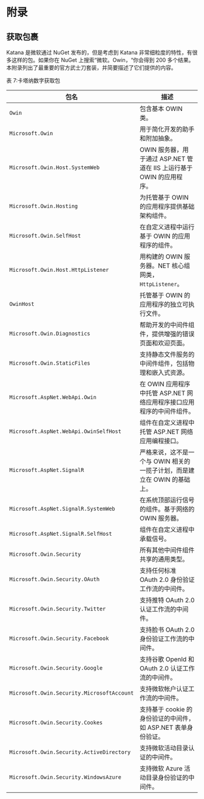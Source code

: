 # 附录

## 获取包裹

Katana 是微软通过 NuGet 发布的，但是考虑到 Katana 非常细粒度的特性，有很多这样的包。如果你在 NuGet 上搜索“微软。Owin，“你会得到 200 多个结果。本附录列出了最重要的官方武士刀套装，并简要描述了它们提供的内容。

表 7:卡塔纳数字获取包

| 包名 | 描述 |
| --- | --- |
| `Owin` | 包含基本 OWIN 类。 |
| `Microsoft.Owin` | 用于简化开发的助手和附加抽象。 |
| `Microsoft.Owin.Host.SystemWeb` | OWIN 服务器，用于通过 ASP.NET 管道在 IIS 上运行基于 OWIN 的应用程序。 |
| `Microsoft.Owin.Hosting` | 为托管基于 OWIN 的应用程序提供基础架构组件。 |
| `Microsoft.Owin.SelfHost` | 在自定义进程中运行基于 OWIN 的应用程序的组件。 |
| `Microsoft.Owin.Host.HttpListener` | 用构建的 OWIN 服务器。NET 核心组网类，`HttpListener`。 |
| `OwinHost` | 托管基于 OWIN 的应用程序的独立可执行文件。 |
| `Microsoft.Owin.Diagnostics` | 帮助开发的中间件组件，提供增强的错误页面和欢迎页面。 |
| `Microsoft.Owin.StaticFiles` | 支持静态文件服务的中间件组件，包括物理和嵌入式资源。 |
| `Microsoft.AspNet.WebApi.Owin` | 在 OWIN 应用程序中托管 ASP.NET 网络应用程序接口应用程序的中间件组件。 |
| `Microsoft.AspNet.WebApi.OwinSelfHost` | 组件在自定义进程中托管 ASP.NET 网络应用编程接口。 |
| `Microsoft.AspNet.SignalR` | 严格来说，这不是一个与 OWIN 相关的一揽子计划，而是建立在 OWIN 的基础上。 |
| `Microsoft.AspNet.SignalR.SystemWeb` | 在系统顶部运行信号的组件。基于网络的 OWIN 服务器。 |
| `Microsoft.AspNet.SignalR.SelfHost` | 组件在自定义进程中承载信号。 |
| `Microsoft.Owin.Security` | 所有其他中间件组件共享的通用类型。 |
| `Microsoft.Owin.Security.OAuth` | 支持任何标准 OAuth 2.0 身份验证工作流的中间件。 |
| `Microsoft.Owin.Security.Twitter` | 支持推特 OAuth 2.0 认证工作流的中间件。 |
| `Microsoft.Owin.Security.Facebook` | 支持脸书 OAuth 2.0 身份验证工作流的中间件。 |
| `Microsoft.Owin.Security.Google` | 支持谷歌 OpenId 和 OAuth 2.0 认证工作流的中间件。 |
| `Microsoft.Owin.Security.MicrosoftAccount` | 支持微软帐户认证工作流的中间件。 |
| `Microsoft.Owin.Security.Cookes` | 支持基于 cookie 的身份验证的中间件，如 ASP.NET 表单身份验证。 |
| `Microsoft.Owin.Security.ActiveDirectory` | 支持微软活动目录认证的中间件。 |
| `Microsoft.Owin.Security.WindowsAzure` | 支持微软 Azure 活动目录身份验证的中间件。 |